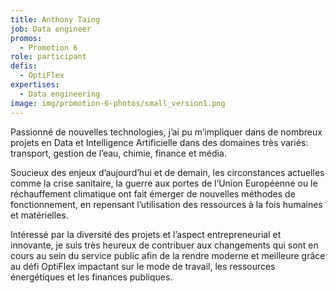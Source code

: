 ```yaml
---
title: Anthony Taing
job: Data engineer
promos:
  - Promotion 6
role: participant
defis:
  - OptiFlex
expertises:
  - Data engineering
image: img/promotion-6-photos/small_version1.png
---
```


Passionné de nouvelles technologies, j’ai pu m’impliquer dans de nombreux projets en Data et Intelligence Artificielle dans des domaines très variés: transport, gestion de l’eau, chimie, finance et média. 

Soucieux des enjeux d’aujourd’hui et de demain, les circonstances actuelles comme la crise sanitaire, la guerre aux portes de l’Union Européenne ou le réchauffement climatique ont fait émerger de nouvelles méthodes de fonctionnement, en repensant l’utilisation des ressources à la fois humaines et matérielles. 

Intéressé par la diversité des projets et l’aspect entrepreneurial et innovante, je suis très heureux de contribuer aux changements qui sont en cours au sein du service public afin de la rendre moderne et meilleure grâce au défi OptiFlex impactant sur le mode de travail, les ressources énergétiques et les finances publiques.
